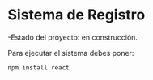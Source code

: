 <h1> Sistema de Registro</h1>

-Estado del proyecto: en construcción.

Para ejecutar el sistema debes poner:

```npm install react ```
